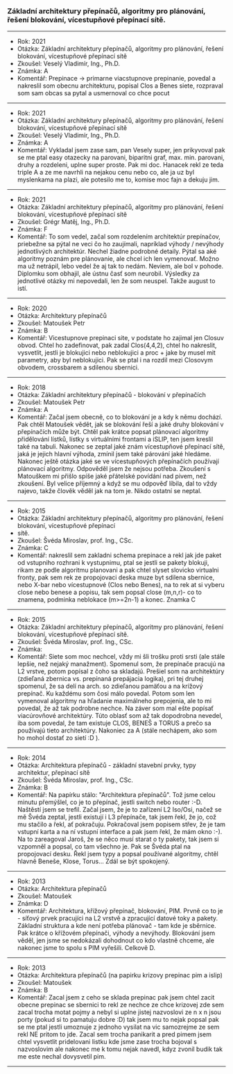 ### Základní architektury přepínačů, algoritmy pro plánování, řešení blokování, vícestupňové přepínací sítě.

----------------------------------------

- Rok: 2021
- Otázka: Základní architektury přepínačů, algoritmy pro plánování, řešení blokování, vícestupňové přepínací sítě
- Zkoušel: Veselý Vladimír, Ing., Ph.D.
- Známka: A
- Komentář: Prepinace -> primarne viacstupnove prepinanie, povedal a nakreslil som obecnu architekturu, popisal Clos a Benes siete, rozpraval som sam obcas sa pytal a usmernoval co chce pocut

----------------------------------------

- Rok: 2021
- Otázka: Základní architektury přepínačů, algoritmy pro plánování, řešení blokování, vícestupňové přepínací sítě
- Zkoušel: Veselý Vladimír, Ing., Ph.D.
- Známka: A
- Komentář: Vykladal jsem zase sam, pan Vesely super, jen prikyvoval pak se me ptal easy otazecky na parovani, biparitni graf, max. min. parovani, druhy a rozdeleni, uplne super proste. Pak mi doc. Hanacek rekl ze teda triple A a ze me navrhli na nejakou cenu nebo co, ale ja uz byl myslenkama na plazi, ale potesilo me to, komise moc fajn a dekuju jim.

----------------------------------------

- Rok: 2021
- Otázka: Základní architektury přepínačů, algoritmy pro plánování, řešení blokování, vícestupňové přepínací sítě
- Zkoušel: Grégr Matěj, Ing., Ph.D.
- Známka: F
- Komentář: To som vedel, začal som rozdelením architektúr prepínačov, priebežne sa pýtal ne veci čo ho zaujímali, napríklad výhody / nevýhody jednotlivých architektúr. Nechel žiadne podrobné detaily. Pýtal sa aké algoritmy poznám pre plánovanie, ale chcel ich len vymenovať. Možno ma už netrápil, lebo vedel že aj tak to nedám. Neviem, ale bol v pohode.
Diplomku som obhajil, ale ústnu časť som neurobil. Výsledky za jednotlivé otázky mi nepovedali, len že som neuspel. Takže august to istí.

----------------------------------------

- Rok: 2020
- Otázka: Architektury přepínačů
- Zkoušel: Matoušek Petr
- Známka: B
- Komentář: Vicestupnove prepinaci site, v podstate ho zajimal jen Closuv obvod. Chtel ho zadefinovat, pak zadal Clos(4,4,2), chtel ho nakreslit, vysvetlit, jestli je blokujici nebo neblokujici a proc + jake by musel mit parametry, aby byl neblokujici. Pak se ptal i na rozdil mezi Closovym obvodem, crossbarem a sdilenou sbernici.

----------------------------------------

- Rok: 2018
- Otázka: Základní architektury přepínačů - blokování v přepínačích
- Zkoušel: Matoušek Petr
- Známka: A
- Komentář: Začal jsem obecně, co to blokování je a kdy k němu dochází. Pak chtěl Matoušek vědět, jak se blokování řeší a jaké druhy blokování v přepínačích může být. Chtěl pak krátce popsat plánovací algoritmy přidělování lístků, lístky s virtuálními frontami a iSLIP, ten jsem kreslil také na tabuli. Nakonec se zeptal jaké znám vícestupňové přepínací sítě, jaká je jejich hlavní výhoda, zmínil jsem také párování jaké hledáme. Nakonec ještě otázka jaké se ve vícestupňových přepínačích používají plánovací algoritmy. Odpověděl jsem že nejsou potřeba. Zkoušení s Matouškem mi přišlo spíše jaké přátelské povídání nad pivem, než zkoušení. Byl velice příjemný a když se mu odpověď líbila, dal to vždy najevo, takže člověk věděl jak na tom je. Nikdo ostatní se neptal.

----------------------------------------

- Rok: 2015
- Otázka: Základní architektury přepínačů, algoritmy pro plánování, řešení blokování, vícestupňové přepínací
- sítě.
- Zkoušel: Švéda Miroslav, prof. Ing., CSc.
- Známka: C
- Komentář: nakreslil sem zakladni schema prepinace a rekl jak jde paket od vstupniho rozhrani k vystupnimu, ptal se jestli se pakety blokuji, rikam ze podle algoritmu planovani a pak chtel slyset slovicko virtualni fronty, pak sem rek ze propojovaci deska muze byt sdilena sbernice, nebo X-bar nebo vícestupnové (Clos nebo Benes), na to rek at si vyberu close nebo benese a popisu, tak sem popsal close (m,n,r)- co to znamena, podminka neblokace (m>=2n-1) a konec. Znamka C

----------------------------------------

- Rok: 2015
- Otázka: Základní architektury přepínačů, algoritmy pro plánování, řešení blokování, vícestupňové přepínací sítě.
- Zkoušel: Švéda Miroslav, prof. Ing., CSc.
- Známka:
- Komentář: Siete som moc nechcel, vždy mi šli trošku proti srsti (ale stále lepšie, než nejaký manažment). Spomenul som, že prepínače pracujú na L2 vrstve, potom popísal z čoho sa skladajú. Prešiel som na architektúry (zdieľaná zbernica vs. prepínaná prepájacia logika), pri tej druhej spomenul, že sa delí na arch. so zdieľanou pamäťou a na krížový prepínač. Ku každému som čosi málo povedal. Potom som len vymenoval algoritmy na hľadanie maximálneho prepojenia, ale to mi povedal, že až tak podrobne nechce. Na záver som mal ešte popísať viacúrovňové architektúry. Túto oblasť som až tak dopodrobna nevedel, iba som povedal, že tam existuje CLOS, BENEŠ a TORUS a prečo sa používajú tieto architektúry. Nakoniec za A (stále nechápem, ako som ho mohol dostať zo sietí :D ).

----------------------------------------

- Rok: 2014
- Otázka: Architektura přepínačů - základní stavební prvky, typy architektur, přepínací sítě
- Zkoušel: Švéda Miroslav, prof. Ing., CSc.
- Známka: B
- Komentář: Na papírku stálo: "Architektura přepínačů". Tož jsme celou minutu přemýšlel, co je to přepínač, jestli switch nebo router :-D. Naštěstí jsem se trefil. Začal jsem, že je to zařízení L2 Iso/Osi, načež se mě Švéda zeptal, jestli existují i L3 přepínače, tak jsem řekl, že jo, což mu stačilo a řekl, ať pokračuju. Pokračoval jsem popisem střev, že je tam vstupní karta a na ní vstupní interface a pak jsem řekl, že mám okno :-). Na to zareagoval Jaroš, že se něco musí starat o ty pakety, tak jsem si vzpomněl a popsal, co tam všechno je. Pak se Švéda ptal na propojovací desku. Řekl jsem typy a popsal používané algoritmy, chtěl hlavně Beneše, Klose, Torus... Zdál se být spokojený.

----------------------------------------

- Rok: 2013
- Otázka: Architektura přepínačů
- Zkoušel: Matoušek
- Známka: D
- Komentář: Architektura, křížový přepínač, blokování, PIM. Prvně co to je - síťový prvek pracujíci na L2 vrstvě a zpracující datové toky a pakety. Základní struktura a kde není potřeba plánovač - tam kde je sběrnice. Pak krátce o křížovém přepínači, výhody a nevýhody. Blokování jsem věděl, jen jsme se nedokázali dohodnout co kdo vlastně chceme, ale nakonec jsme to spolu s PIM vyřešili. Celkově D.

----------------------------------------

- Rok: 2013
- Otázka: Architektura přepínačů (na papirku krizovy prepinac pim a islip)
- Zkoušel: Matoušek
- Známka: B
- Komentář: Zacal jsem z ceho se sklada prepinac pak jsem chtel zacit obecne prepinac se sbernici to rekl ze nechce ze chce krizovej zde sem zacal trocha motat pojmy a nebyl si uplne jistej nazvoslovi ze n x n jsou porty (pokud si to pamatuju dobre :D) tak jsem mu to nejak popsal pak se me ptal jestli umoznuje z jednoho vysilat na vic samozrejme ze sem rekl NE pritom to jde. Zacal sem trocha panikarit a pred pimem jsem chtel vysvetlit pridelovani listku kde jsme zase trocha bojoval s nazvoslovim ale nakonec me k tomu nejak navedl, kdyz zvonil budik tak me este nechal dovysvetil pim.

----------------------------------------
